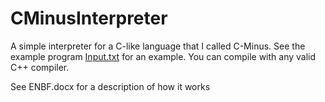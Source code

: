 # CMinusInterpreter

A simple interpreter for a C-like language that I called C-Minus. See the example program [Input.txt](Input.txt) for an example. You can compile with any valid C++ compiler.

See ENBF.docx for a description of how it works
